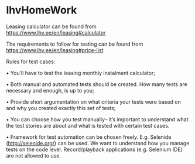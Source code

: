 # lhvHomeWork

Leasing calculator can be found from https://www.lhv.ee/en/leasing#calculator

The requirements to follow for testing can be found from https://www.lhv.ee/en/leasing#price-list

Rules for test cases:

• You’ll have to test the leasing monthly instalment calculator;

• Both manual and automated tests should be created. How many tests are necessary and
enough, is up to you;

• Provide short argumentation on what criteria your tests were based on and why you created
exactly this set of tests;

• You can choose how you test manually– it’s important to understand what the test stories are
about and what is tested with certain test cases.

• Framework for test automation can be chosen freely. E.g. Selenide (http://selenide.org/) can
be used. We want to understand how you manage tests on the code level. Record/playback
applications (e.g. Selenium IDE) are not allowed to use.

